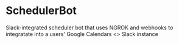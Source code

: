 # SchedulerBot
Slack-integrated scheduler bot that uses NGROK and webhooks to integratate into a users' Google Calendars <> Slack instance
